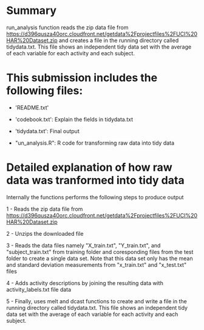 Summary
=======
run_analysis function reads the zip data file from https://d396qusza40orc.cloudfront.net/getdata%2Fprojectfiles%2FUCI%20HAR%20Dataset.zip and creates a file in the running directory called tidydata.txt. This file shows an independent tidy data set with the average of each variable for each activity and each subject.


This submission includes the following files:
=============================================

- 'README.txt'

- 'codebook.txt': Explain the fields in tidydata.txt

- 'tidydata.txt': Final output

- "un_analysis.R": R code for transforming raw data into tidy data


Detailed explanation of how raw data was tranformed into tidy data
===================================================================
Internally the functions performs the following steps to produce output

1 - Reads the zip data file from https://d396qusza40orc.cloudfront.net/getdata%2Fprojectfiles%2FUCI%20HAR%20Dataset.zip

2 - Unzips the downloaded file

3 - Reads the data files namely "X_train.txt", "Y_train.txt", and "subject_train.txt" from training folder and coresponding files from the test folder to create a single data set. Note that this data set only has the mean and standard deviation measurements from "x_train.txt" and "x_test.txt" files

4 - Adds activity descriptions by joining the resulting data with activity_labels.txt file data

5 - Finally, uses melt and dcast functions to create and write a file in the running directory called tidydata.txt. This file shows an independent tidy data set with the average of each variable for each activity and each subject.
